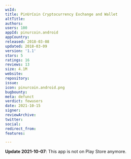 ```yaml
---
wsId: 
title: PinUrCoin Cryptocurrency Exchange and Wallet
altTitle: 
authors: 
users: 100
appId: pinurcoin.android
appCountry: 
released: 2018-03-08
updated: 2018-03-09
version: '1.1'
stars: 5
ratings: 16
reviews: 13
size: 4.1M
website: 
repository: 
issue: 
icon: pinurcoin.android.png
bugbounty: 
meta: defunct
verdict: fewusers
date: 2021-10-15
signer: 
reviewArchive: 
twitter: 
social: 
redirect_from: 
features: 

---
```


**Update 2021-10-07**: This app is not on Play Store anymore.

